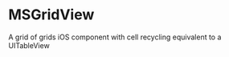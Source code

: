 MSGridView
==========

A grid of grids iOS component with cell recycling equivalent to a UITableView
